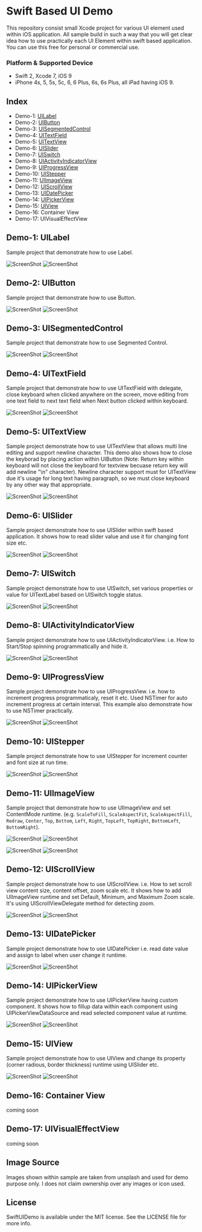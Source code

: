 # Swift Based UI Demo
This repository consist small Xcode project for various UI element used within iOS application. All sample build in such a way that you will get clear idea how to use practically each UI Element within swift based application. You can use this free for personal or commercial use.

### Platform & Supported Device
+ Swift 2, Xcode 7, iOS 9
+ iPhone 4s, 5, 5s, 5c, 6, 6 Plus, 6s, 6s Plus, all iPad having iOS 9.

## Index
+ Demo-1: [UILabel](#demo-1-uilabel)
+ Demo-2: [UIButton](#demo-2-uibutton)
+ Demo-3: [UISegmentedControl](#demo-3-uisegmentedcontrol)
+ Demo-4: [UITextField](#demo-4-uitextfield)
+ Demo-5: [UITextView](#demo-5-uitextview)
+ Demo-6: [UISlider](#demo-6-uislider)
+ Demo-7: [UISwitch](#demo-7-uiswitch)
+ Demo-8: [UIActivityIndicatorView](#demo-8-uiactivityindicatorview)
+ Demo-9: [UIProgressView](#demo-9-uiprogressview)
+ Demo-10: [UIStepper](#demo-10-uistepper)
+ Demo-11: [UIImageView](#demo-11-uiimageview)
+ Demo-12: [UIScrollView](#demo-12-uiscrollview)
+ Demo-13: [UIDatePicker](#demo-13-uidatepicker)
+ Demo-14: [UIPickerView](#demo-14-uipickerview)
+ Demo-15: [UIView](#demo-15-uiview)
+ Demo-16: Container View
+ Demo-17: UIVisualEffectView


## Demo-1: UILabel
Sample project that demonstrate how to use Label.

![ScreenShot](../master/Screenshots/demo1-1t.png)
![ScreenShot](../master/Screenshots/demo1-2t.png)

## Demo-2: UIButton
Sample project that demonstrate how to use Button.

![ScreenShot](../master/Screenshots/demo2-1t.png)
![ScreenShot](../master/Screenshots/demo2-2t.png)

## Demo-3: UISegmentedControl
Sample project that demonstrate how to use Segmented Control.

![ScreenShot](../master/Screenshots/demo3-1t.png)
![ScreenShot](../master/Screenshots/demo3-2t.png)

## Demo-4: UITextField
Sample project that demonstrate how to use UITextField with delegate, close keyboard when clicked anywhere on the screen, move editing from one text field to next text field when Next button clicked within keyboard.

![ScreenShot](../master/Screenshots/demo4-1t.png)
![ScreenShot](../master/Screenshots/demo4-2t.png)

## Demo-5: UITextView
Sample project demonstrate how to use UITextView that allows multi line editing and support newline character. This demo also shows how to close the keyborad by placing action within UIButton (Note: Return key within keyboard will not close the keyboard for textview becuase return key will add newline "\n" character). Newline character support must for UITextView due it's usage for long text having paragraph, so we must close keyboard by any other way that appropriate.

![ScreenShot](../master/Screenshots/demo5-1t.png)
![ScreenShot](../master/Screenshots/demo5-2t.png)

## Demo-6: UISlider
Sample project demonstrate how to use UISlider within swift based application. It shows how to read slider value and use it for changing font size etc.

![ScreenShot](../master/Screenshots/demo6-1t.png)
![ScreenShot](../master/Screenshots/demo6-2t.png)

## Demo-7: UISwitch
Sample project demonstrate how to use UISwitch, set various properties or value for UITextLabel based on UISwitch toggle status.

![ScreenShot](../master/Screenshots/demo7-1t.png)
![ScreenShot](../master/Screenshots/demo7-2t.png)

## Demo-8: UIActivityIndicatorView
Sample project demonstrate how to use UIActivityIndicatorView. i.e. How to Start/Stop spinning programmatically and hide it.

![ScreenShot](../master/Screenshots/demo8-1t.png)
![ScreenShot](../master/Screenshots/demo8-2t.png)

## Demo-9: UIProgressView
Sample project demonstrate how to use UIProgressView. i.e. how to increment progress programmaticaly, reset it etc. Used NSTimer for auto increment progress at certain interval. This example also demonstrate how to use NSTimer practically.

![ScreenShot](../master/Screenshots/demo9-1t.png)
![ScreenShot](../master/Screenshots/demo9-2t.png)

## Demo-10: UIStepper
Sample project demonstrate how to use UIStepper for increment counter and font size at run time. 

![ScreenShot](../master/Screenshots/demo10-1t.png)
![ScreenShot](../master/Screenshots/demo10-2t.png)

## Demo-11: UIImageView
Sample project that demonstrate how to use UIImageView and set ContentMode runtime. (e.g. ``ScaleToFill``, ``ScaleAspectFit``, ``ScaleAspectFill``, ``Redraw``, ``Center``, ``Top``, ``Bottom``, ``Left``, ``Right``, ``TopLeft``, ``TopRight``, ``BottomLeft``, ``BottomRight``).

![ScreenShot](../master/Screenshots/demo11-1t.png)
![ScreenShot](../master/Screenshots/demo11-2t.png) 

![ScreenShot](../master/Screenshots/demo11-3t.png)
![ScreenShot](../master/Screenshots/demo11-4t.png)

## Demo-12: UIScrollView
Sample project demonstrate how to use UIScrollView. i.e. How to set scroll view content size, content offset, zoom scale etc. It shows how to add UIImageView runtime and set Default, Minimum, and Maximum Zoom scale. It's using UIScrollViewDelegate method for detecting zoom.

![ScreenShot](../master/Screenshots/demo12-1t.png)
![ScreenShot](../master/Screenshots/demo12-2t.png)

## Demo-13: UIDatePicker
Sample project demonstrate how to use UIDatePicker i.e. read date value and assign to label when user change it runtime.

![ScreenShot](../master/Screenshots/demo13-1t.png)
![ScreenShot](../master/Screenshots/demo13-2t.png)

## Demo-14: UIPickerView
Sample project demonstrate how to use UIPickerView having custom component. It shows how to fillup data within each component using UIPickerViewDataSource and read selected component value at runtime.

![ScreenShot](../master/Screenshots/demo14-1t.png)
![ScreenShot](../master/Screenshots/demo14-2t.png)

## Demo-15: UIView
Sample project demonstrate how to use UIView and change its property (corner radious, border thickness) runtime using UISlider etc.

![ScreenShot](../master/Screenshots/demo15-1t.png)
![ScreenShot](../master/Screenshots/demo15-2t.png)

## Demo-16: Container View
coming soon

## Demo-17: UIVisualEffectView
coming soon

## Image Source
Images shown within sample are taken from unsplash and used for demo purpose only. I does not claim ownership over any images or icon used.

## License
SwiftUIDemo is available under the MIT license. See the LICENSE file for more info.


